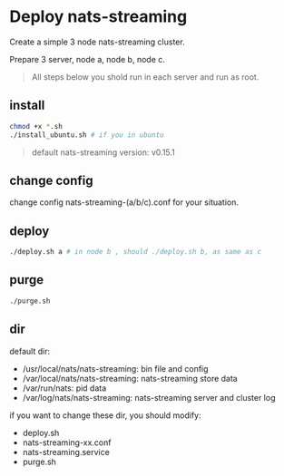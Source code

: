 # Deploy nats-streaming

Create a simple 3 node nats-streaming cluster.

Prepare 3 server, node a, node b, node c.

> All steps below you shold run in each server and run as root.

## install
```bash
chmod +x *.sh
./install_ubuntu.sh # if you in ubuntu
```

> default nats-streaming version: v0.15.1

## change config

change config nats-streaming-(a/b/c).conf for your situation.

## deploy
```bash
./deploy.sh a # in node b , should ./deploy.sh b, as same as c
```

## purge
```bash
./purge.sh
```

## dir

default dir:

- /usr/local/nats/nats-streaming: bin file and config
- /var/local/nats/nats-streaming: nats-streaming store data
- /var/run/nats: pid data 
- /var/log/nats/nats-streaming: nats-streaming server and cluster log

if you want to change these dir, you should modify:
- deploy.sh
- nats-streaming-xx.conf
- nats-streaming.service
- purge.sh
